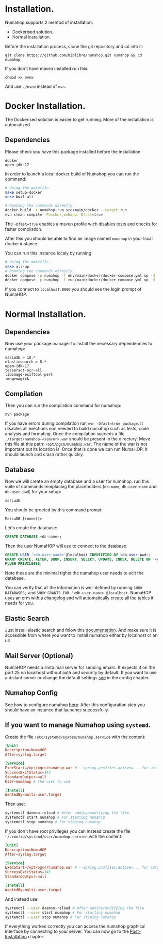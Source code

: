 # Installation.

Numahop supports 2 mehtod of installation:
- Dockerised solution.
- Normal installation.

Before the installation process, clone the git repository and cd into it:
<!-- TODO: Change this when the repo is moved to the numahop instance -->
```
git clone https://github.com/biblibre/numahop.git numahop && cd numahop
```
If you don't have maven installed run this:
```
chmod +x mvnw
```
And use `./mvnw` instead of `mvn`.

# Docker Installation.
The Dockerised solution is easier to get running. More of the installation is automatized.

## Dependencies
Please check you have this package installed before the installation.
```
docker
open-jdk-17
```
In order to launch a local docker build of Numahop
you can run the command:
```bash
# Using the makefile.
make setup-docker
make buil-all

# Running the commands directly
docker build -t numahop-run src/main/docker --target run
mvn clean compile -Pdocker,webapp -Dfast=true
```
The `-Dfast=true` enables a maven profile wich disables tests and checks for faster compilation.

After this you should be able to find an image named `numahop` in your local docker instance.

You can run this instance localy by running:
```bash
# Using the makefile
make all-up
# Running the commands directly
docker compose -p numahop -f env/main/docker/docker-compose.yml up -d
docker compose -p numahop -f run/main/docker/docker-compose.yml up -d
```
If you connect to `localhost:8080` you should see the login prompt of NumaHOP.

# Normal Installation.
## Dependencies
Now use your package manager to install the necessary dependencies to numahop:
```
mariadb > 10.*
elasticsearch > 8.*
open-jdk-17
tesseract-ocr-all
libimage-exiftool-perl
imagemagick
```

## Compilation
Then you can run the compilation command for numahop:
```
mvn package
```
If you have errors during compilation run `mvn -Dfast=true package`. It disables all exections non needed to build numahop such as tests, code analysis and formating.
Once the compilation succeds a file `./target/numahop-<semver>.war` should be present in the directory. 
Move this file at this path: `/opt/pgcn/numahop.war`. The name of the war is not important but its location is.
Once that is done we can run NumaHOP. It should launch and crash rather quickly.

## Database
Now we will create an empty database and a user for numahop. 
run this suite of commands remplacing the placeholders (`db-name`, `db-user-name` and `db-user-pwd`) for your setup:
```bash
mariadb
```
You should be greeted by this command prompt:
```
MariaDB [(none)]>
```
Let's create the database:
```sql
CREATE DATABASE <db-name>;
```

Then the user NumaHOP will use to connect to the database:
```sql
CREATE USER '<db-user-name>'@localhost IDENTIFIED BY <db-user-pwd>;
GRANT CREATE, ALTER, DROP, INSERT, SELECT, UPDATE, INDEX, DELETE ON '<db-name>'.* TO '<db-user-name>'@localhost;
FLUSH PRIVILEGES;
```
Note these are the minimal rights the numahop user needs to edit the database.

You can verify that all the information is well defined by running `SHOW DATABASES;` and `SHOW GRANTS FOR '<db-user-name>'@localhost`.
NumaHOP uses an orm with a changelog and will automatically create all the tables it needs for you.

## Elastic Search
Just install elastic search and folow this [documentation](https://www.elastic.co/guide/en/elasticsearch/reference/current/install-elasticsearch.html). And make sure it is accessible from where you want to install numahop either by localhost or an url.

## Mail Server (Optional)
NumaHOP needs a smtp mail server for sending emails. It expects it on the port 25 on localhost without auth and security by default. If you want to use a distant server or change the default settings [see](./config.md#mail) in the config chapter.

## Numahop Config
See how to configure numahop [here](./config.md).
After this configuration step you should have an instance that launches successfully.

## If you want to manage Numahop using `systemd`.
Create the file `/etc/systemd/system/numahop.service` with the content:
```toml
[Unit]
Description=NumaHOP
After=syslog.target

[Service]
ExecStart=/opt/pgcn/numahop.war # --spring.profiles.active=... for activating certain profiles
SuccessExitStatus=143
StandardOutput=null
User=numahop # The user to use 

[Install]
WantedBy=multi-user.target
```

Then use:
```bash
systemctl daemon-reload # After adding/modifying the file
systemctl start numahop # For starting numahop
systemctl stop numahop # For stoping numahop
```

If you don't have root privileges you can instead create the file `~/.config/systemd/user/numahop.service` with the content: 
```toml
[Unit]
Description=NumaHOP
After=syslog.target

[Service]
ExecStart=/opt/pgcn/numahop.war # --spring.profiles.active=... for activating centrain profiles.
SuccessExitStatus=143
StandardOutput=null

[Install]
WantedBy=multi-user.target
```
And instead use:
```bash
systemctl --user daemon-reload # After adding/modifying the file
systemctl --user start numahop # For starting numahop
systemctl --user stop numahop # For stoping numahop
```

If everything worked correctly you can access the numahop graphical interface by connecting to your server.
You can now go to the [Post-Installation](./post_install.md) chapter.

